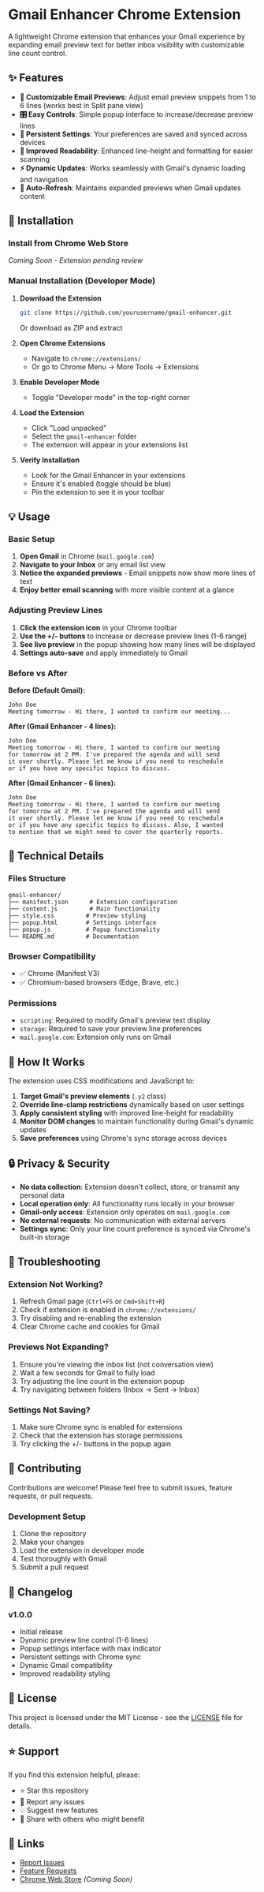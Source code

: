# Gmail Enhancer Chrome Extension

A lightweight Chrome extension that enhances your Gmail experience by expanding email preview text for better inbox visibility with customizable line count control.

## ✨ Features

- **📧 Customizable Email Previews**: Adjust email preview snippets from 1 to 6 lines (works best in Split pane view)
- **🎛️ Easy Controls**: Simple popup interface to increase/decrease preview lines
- **💾 Persistent Settings**: Your preferences are saved and synced across devices
- **📖 Improved Readability**: Enhanced line-height and formatting for easier scanning
- **⚡ Dynamic Updates**: Works seamlessly with Gmail's dynamic loading and navigation
- **🔄 Auto-Refresh**: Maintains expanded previews when Gmail updates content

## 🚀 Installation

### Install from Chrome Web Store
*Coming Soon - Extension pending review*

### Manual Installation (Developer Mode)

1. **Download the Extension**
   ```bash
   git clone https://github.com/yourusername/gmail-enhancer.git
   ```
   Or download as ZIP and extract

2. **Open Chrome Extensions**
   - Navigate to `chrome://extensions/`
   - Or go to Chrome Menu → More Tools → Extensions

3. **Enable Developer Mode**
   - Toggle "Developer mode" in the top-right corner

4. **Load the Extension**
   - Click "Load unpacked"
   - Select the `gmail-enhancer` folder
   - The extension will appear in your extensions list

5. **Verify Installation**
   - Look for the Gmail Enhancer in your extensions
   - Ensure it's enabled (toggle should be blue)
   - Pin the extension to see it in your toolbar

## 💡 Usage

### Basic Setup
1. **Open Gmail** in Chrome (`mail.google.com`)
2. **Navigate to your Inbox** or any email list view
3. **Notice the expanded previews** - Email snippets now show more lines of text
4. **Enjoy better email scanning** with more visible content at a glance

### Adjusting Preview Lines
1. **Click the extension icon** in your Chrome toolbar
2. **Use the +/- buttons** to increase or decrease preview lines (1-6 range)
3. **See live preview** in the popup showing how many lines will be displayed
4. **Settings auto-save** and apply immediately to Gmail

### Before vs After

**Before (Default Gmail):**
```
John Doe
Meeting tomorrow - Hi there, I wanted to confirm our meeting...
```

**After (Gmail Enhancer - 4 lines):**
```
John Doe
Meeting tomorrow - Hi there, I wanted to confirm our meeting
for tomorrow at 2 PM. I've prepared the agenda and will send
it over shortly. Please let me know if you need to reschedule
or if you have any specific topics to discuss.
```

**After (Gmail Enhancer - 6 lines):**
```
John Doe
Meeting tomorrow - Hi there, I wanted to confirm our meeting
for tomorrow at 2 PM. I've prepared the agenda and will send
it over shortly. Please let me know if you need to reschedule
or if you have any specific topics to discuss. Also, I wanted
to mention that we might need to cover the quarterly reports.
```

## 🔧 Technical Details

### Files Structure
```
gmail-enhancer/
├── manifest.json      # Extension configuration
├── content.js         # Main functionality
├── style.css         # Preview styling
├── popup.html        # Settings interface
├── popup.js          # Popup functionality
└── README.md         # Documentation
```

### Browser Compatibility
- ✅ Chrome (Manifest V3)
- ✅ Chromium-based browsers (Edge, Brave, etc.)

### Permissions
- `scripting`: Required to modify Gmail's preview text display
- `storage`: Required to save your preview line preferences
- `mail.google.com`: Extension only runs on Gmail

## 🎯 How It Works

The extension uses CSS modifications and JavaScript to:

1. **Target Gmail's preview elements** (`.y2` class)
2. **Override line-clamp restrictions** dynamically based on user settings
3. **Apply consistent styling** with improved line-height for readability
4. **Monitor DOM changes** to maintain functionality during Gmail's dynamic updates
5. **Save preferences** using Chrome's sync storage across devices

## 🔒 Privacy & Security

- **No data collection**: Extension doesn't collect, store, or transmit any personal data
- **Local operation only**: All functionality runs locally in your browser
- **Gmail-only access**: Extension only operates on `mail.google.com`
- **No external requests**: No communication with external servers
- **Settings sync**: Only your line count preference is synced via Chrome's built-in storage

## 🐛 Troubleshooting

### Extension Not Working?
1. Refresh Gmail page (`Ctrl+F5` or `Cmd+Shift+R`)
2. Check if extension is enabled in `chrome://extensions/`
3. Try disabling and re-enabling the extension
4. Clear Chrome cache and cookies for Gmail

### Previews Not Expanding?
1. Ensure you're viewing the inbox list (not conversation view)
2. Wait a few seconds for Gmail to fully load
3. Try adjusting the line count in the extension popup
4. Try navigating between folders (Inbox → Sent → Inbox)

### Settings Not Saving?
1. Make sure Chrome sync is enabled for extensions
2. Check that the extension has storage permissions
3. Try clicking the +/- buttons in the popup again

## 🤝 Contributing

Contributions are welcome! Please feel free to submit issues, feature requests, or pull requests.

### Development Setup
1. Clone the repository
2. Make your changes
3. Load the extension in developer mode
4. Test thoroughly with Gmail
5. Submit a pull request

## 📝 Changelog

### v1.0.0
- Initial release
- Dynamic preview line control (1-6 lines)
- Popup settings interface with max indicator
- Persistent settings with Chrome sync
- Dynamic Gmail compatibility
- Improved readability styling

## 📄 License

This project is licensed under the MIT License - see the [LICENSE](LICENSE) file for details.

## ⭐ Support

If you find this extension helpful, please:
- ⭐ Star this repository
- 🐛 Report any issues
- 💡 Suggest new features
- 📢 Share with others who might benefit

## 🔗 Links

- [Report Issues](https://github.com/leighsmithh/gmail-enhancer/issues)
- [Feature Requests](https://github.com/leighsmithh/gmail-enhancer/issues/new)
- [Chrome Web Store](https://chrome.google.com/webstore) *(Coming Soon)*


